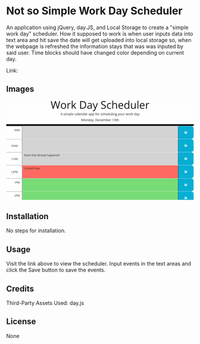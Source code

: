 # Not so Simple Work Day Scheduler
An application  using jQuery, day.JS,  and Local Storage to create a "simple work day" scheduler. How it supposed to work is when user inputs data into text area and hit save the date will get uploaded into local storage so, when the webpage is refreshed the information stays that was was inputed by said user. Time blocks should have changed color depending on current day.

Link:


## Images
![Alt text](image.png)

## Installation
No steps for installation.

## Usage
Visit the link above to view the scheduler. Input events in the text areas and click the Save button to save the events.

## Credits
Third-Party Assets Used: day.js

## License
None

